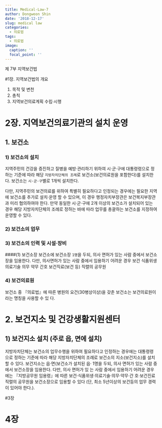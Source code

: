 ```yaml
---
title: Medical-Law-7
author: Dongweon Shin
date: '2018-12-17'
slug: medical law
categories:
  - 의료법
tags:
  - 의료법
image:
  caption: ''
  focal_point: ''
---
```


제 7부 지역보건법

#1장. 지역보건법의 개요

1. 목적 및 변천
2. 총칙
3. 지역보건의료계획 수립·시행

# 2장. 지역보건의료기관의 설치 운영

## 1. 보건소
### 1) 보건소의 설치
지역주민의 건강을 증진하고 질병을 예방·관리하기 위하여 시·군·구에 대통령령으로 정하는 기준에 따라 해당 `지방자치단체의 조례`로 보건소(보건의료원을 포함한다)를 설치한다. 보건소는 `시·군·구`별로 1개씩 설치한다.

다만, 지역주민의 보건의료를 위하여 특별히 필요하다고 인정되는 경우에는 필요한 지역에 보건소를 추가로 설치·운영 할 수 있으며, 이 경우 행정자치부장관은 보건복지부장관과 미리 협의하여야 한다. 만약 동일한 시·군·구에 2개
이상의 보건소가 설치되어 있는 경우 해당 지방자치단체의 조례로 정하는 바에 따라 업무를 총괄하는 보건소를 지정하여 운영할 수 있다.

### 2) 보건소의 업무

### 3) 보건소의 인력 및 시설·장비

####(1) 보건소장
보건소에 보건소장 `1명`을 두되, 의사 면허가 있는 사람 중에서 보건소장을 임용한다.
다만, 의사면허가 있는 사람 중에서 임용하기 어려운 경우
보건 식품위생 의료기술 의무 약무 간호 보건직료(보건 등) 직렬의 공무원


### 4) 보건의료원
보건소 중 『의료법』에 따른 병원의 요건(30병상이상)을 갖춘 보건소는 보건의료원이라는 명칭을 사용할 수 있 다.

# 2. 보건지소 및 건강생활지원센터

## 1) 보건지소 설치 (주로 읍, 면에 설치)
지방자치단체는 보건소의 업무수행을 위하여 필요하다고 인정하는 경우에는 대통령령으로 정하는 기준에 따라 해당 지방자치단체의 조례로 보건소의 지소(보건지소)를 설치할 수 있다. 보건지소는 읍·면(보건소가 설치된 읍·
 1명을 두되, 의사 면허가 있는 사람 중에서 보건소장을 임용한다. 다만, 의사 면허가 있
  는 사람 중에서 임용하기 어려운 경우에는 『지방공무원 임용령』에 따른 보건·식품위생·의료기술·의무·약무·간
 호·보건진료 직렬의 공무원을 보건소장으로 임용할 수 있다 (단, 최소 5년이상의 보건등의 업무 경력이 있어야 한다.).
 
 
#3장
 
# 4장
 